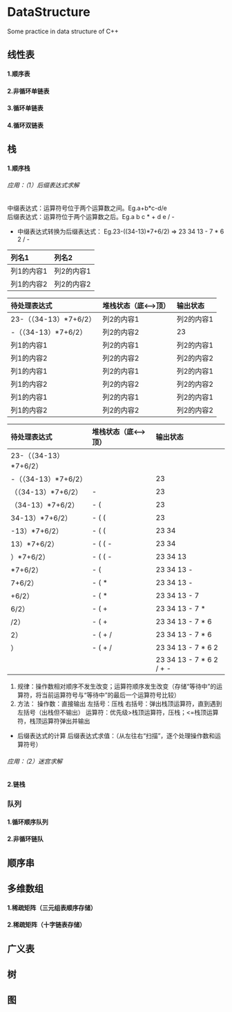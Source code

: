 # DataStructure
Some practice in data structure of C++

## 线性表
#### 1.顺序表
#### 2.非循环单链表
#### 3.循环单链表
#### 4.循环双链表

## 栈
#### 1.顺序栈
###### 应用：（1）后缀表达式求解
中缀表达式：运算符号位于两个运算数之间。Eg.a+b*c-d/e <br>
后缀表达式：运算符位于两个运算数之后。Eg.a b c * + d e / -<br>
* 中缀表达式转换为后缀表达式：
Eg.23-((34-13)*7+6/2)   =>   23 34 13 - 7 * 6 2 / -

|列名1|列名2|
|:---|:---|
|列1的内容1|列2的内容1|
|列1的内容2|列2的内容2|

|待处理表达式|堆栈状态（底<—>顶）|输出状态|
|:---|:---|:---|
|23-（（34-13）*7+6/2）|列2的内容1|列2的内容1|
|-（（34-13）*7+6/2）|列2的内容2|23|
|列1的内容1|列2的内容1|列2的内容1|
|列1的内容2|列2的内容2|列2的内容2|
|列1的内容1|列2的内容1|列2的内容1|
|列1的内容2|列2的内容2|列2的内容2|
|列1的内容1|列2的内容1|列2的内容1|
|列1的内容2|列2的内容2|列2的内容2|

| 待处理表达式 | 堆栈状态（底<—>顶） | 输出状态 |
|:--------   | :-----   | :---- |
| 23-（（34-13）*7+6/2） |  |  |
| -（（34-13）*7+6/2） |  | 23 |
| （（34-13）*7+6/2） | - | 23 |
| （34-13）*7+6/2） | - ( | 23 |
| 34-13）*7+6/2） | - ( ( | 23 |
| -13）*7+6/2） | - ( ( | 23 34 |
| 13）*7+6/2） | - ( ( - | 23 34 |
| ）*7+6/2） | - ( ( - | 23 34 13 |
| *7+6/2） | - (  | 23 34 13 - |
| 7+6/2） | - ( * | 23 34 13 - |
| +6/2） | - ( * | 23 34 13 - 7 |
| 6/2） | - ( + | 23 34 13 - 7 * |
| /2） | - ( + | 23 34 13 - 7 * 6 |
| 2） | - ( + / | 23 34 13 - 7 * 6  |
| ） | - ( + / | 23 34 13 - 7 * 6 2 |
|  |  | 23 34 13 - 7 * 6 2 / + - |
1. 规律：操作数相对顺序不发生改变；运算符顺序发生改变（存储“等待中”的运算符，将当前运算符号与“等待中”的最后一个运算符号比较）
2. 方法：
操作数：直接输出
左括号：压栈
右括号：弹出栈顶运算符，直到遇到左括号（出栈但不输出）
运算符：优先级>栈顶运算符，压栈；<=栈顶运算符，栈顶运算符弹出并输出
* 后缀表达式的计算
后缀表达式求值：（从左往右“扫描”，逐个处理操作数和运算符号）

###### 应用：（2）迷宫求解
#### 2.链栈

### 队列
#### 1.循环顺序队列
#### 2.非循环链队

## 顺序串

## 多维数组
#### 1.稀疏矩阵（三元组表顺序存储）
#### 2.稀疏矩阵（十字链表存储）

## 广义表

## 树

## 图
